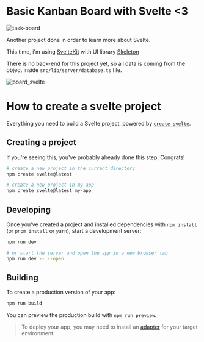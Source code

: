 # Basic Kanban Board with Svelte <3

![task-board](https://github.com/msawaguchi/svelte_basic_kanban/assets/28602785/98f865c8-d7a8-4426-8059-5bff163d35b9)


<p> Another project done in order to learn more about Svelte. </p>

This time, i'm using [SvelteKit](https://github.com/sveltejs/kit) with UI library [Skeleton](https://github.com/skeletonlabs/skeleton)

There is no back-end for this project yet, so all data is coming from the object inside ``src/lib/server/database.ts`` file.

![board_svelte](https://github.com/msawaguchi/svelte_basic_kanban/assets/28602785/cc0cd5d9-7b27-4146-ba2c-9e1438f0fd27)



# How to create a svelte project

Everything you need to build a Svelte project, powered by [`create-svelte`](https://github.com/sveltejs/kit/tree/master/packages/create-svelte).

## Creating a project

If you're seeing this, you've probably already done this step. Congrats!

```bash
# create a new project in the current directory
npm create svelte@latest

# create a new project in my-app
npm create svelte@latest my-app
```

## Developing

Once you've created a project and installed dependencies with `npm install` (or `pnpm install` or `yarn`), start a development server:

```bash
npm run dev

# or start the server and open the app in a new browser tab
npm run dev -- --open
```

## Building

To create a production version of your app:

```bash
npm run build
```

You can preview the production build with `npm run preview`.

> To deploy your app, you may need to install an [adapter](https://kit.svelte.dev/docs/adapters) for your target environment.

